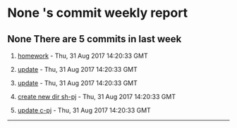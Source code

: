 #  None 's commit weekly report

##  None There are 5  commits in last week 

1. [homework](https://github.com/rabitdash/practice/commit/9406c6bfa76f7d3ee1c881b7170e5b46206ae329) - Thu, 31 Aug 2017 14:20:33 GMT 

2. [update](https://github.com/rabitdash/practice/commit/d3d0b2504b3ba32a00dd5cc63a278e6e4491011d) - Thu, 31 Aug 2017 14:20:33 GMT 

3. [update](https://github.com/rabitdash/practice/commit/0867517c0cba55a2f51aeab579de5852e6f22abf) - Thu, 31 Aug 2017 14:20:33 GMT 

4. [create new dir sh-pj](https://github.com/rabitdash/practice/commit/ad0a26241f12c4aac034759c249bc18d32443d27) - Thu, 31 Aug 2017 14:20:33 GMT 

5. [update c-pj](https://github.com/rabitdash/practice/commit/602706236ef0f51d8d8484d64f35609b94341fa2) - Thu, 31 Aug 2017 14:20:33 GMT 

---
